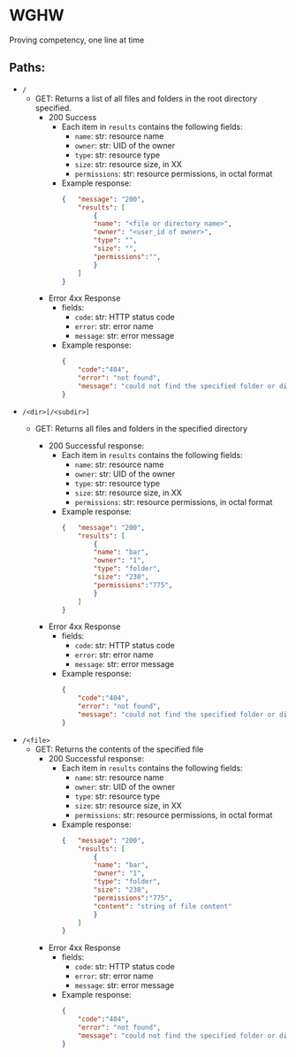 # WGHW

Proving competency, one line at time

## Paths:

- `/`
  - GET: Returns a list of all files and folders in the root directory specified.
    - 200 Success
        - Each item in `results` contains the following fields:
            - `name`: str: resource name
            - `owner`: str: UID of the owner
            - `type`: str: resource type
            - `size`: str: resource size, in XX
            - `permissions`: str: resource permissions, in octal format
        - Example response:
            ```json
            {   "message": "200",
                "results": [
                    {
                    "name": "<file or directory name>",
                    "owner": "<user_id of owner>",
                    "type": "",
                    "size": "",
                    "permissions":"",
                    }
                ]
            }
            ```
    - Error 4xx Response
        - fields:
            - `code`: str: HTTP status code
            - `error`: str: error name
            - `message`: str: error message
        - Example response:
            ```json
            {
                "code":"404",
                "error": "not found",
                "message": "could not find the specified folder or directory"
            }

- `/<dir>[/<subdir>]`
  - GET: Returns all files and folders in the specified directory
  
    - 200 Successful response:
        - Each item in `results` contains the following fields:
            - `name`: str: resource name
            - `owner`: str: UID of the owner
            - `type`: str: resource type
            - `size`: str: resource size, in XX
            - `permissions`: str: resource permissions, in octal format
        - Example response:
            ```json
            {   "message": "200",
                "results": [
                    {
                    "name": "bar",
                    "owner": "1",
                    "type": "folder",
                    "size": "230",
                    "permissions":"775",
                    }
                ]
            }
            ```
    - Error 4xx Response
        - fields:
            - `code`: str: HTTP status code
            - `error`: str: error name
            - `message`: str: error message
        - Example response:
            ```json
            {
                "code":"404",
                "error": "not found",
                "message": "could not find the specified folder or directory"
            }
- `/<file>`
  - GET: Returns the contents of the specified file
    - 200 Successful response:
        - Each item in `results` contains the following fields:
            - `name`: str: resource name
            - `owner`: str: UID of the owner
            - `type`: str: resource type
            - `size`: str: resource size, in XX
            - `permissions`: str: resource permissions, in octal format
        - Example response:
            ```json
            {   "message": "200",
                "results": [
                    {
                    "name": "bar",
                    "owner": "1",
                    "type": "folder",
                    "size": "230",
                    "permissions":"775",
                    "content": "string of file content"
                    }
                ]
            }
            ```
    - Error 4xx Response
        - fields:
            - `code`: str: HTTP status code
            - `error`: str: error name
            - `message`: str: error message
        - Example response:
            ```json
            {
                "code":"404",
                "error": "not found",
                "message": "could not find the specified folder or directory"
            }


